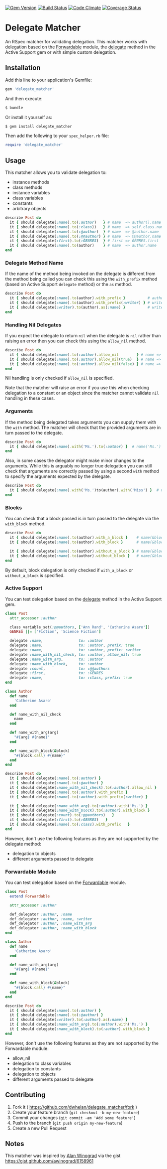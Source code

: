 [![Gem Version](https://badge.fury.io/rb/delegate_matcher.png)](http://badge.fury.io/rb/delegate_matcher)
[![Build Status](https://travis-ci.org/dwhelan/delegate_matcher.png?branch=master)](https://travis-ci.org/dwhelan/delegate_matcher)
[![Code Climate](https://codeclimate.com/github/dwhelan/delegate_matcher/badges/gpa.svg)](https://codeclimate.com/github/dwhelan/delegate_matcher)
[![Coverage Status](https://coveralls.io/repos/dwhelan/delegate_matcher/badge.svg?branch=master&service=github)](https://coveralls.io/github/dwhelan/delegate_matcher?branch=master)

# Delegate Matcher

An RSpec matcher for validating delegation. This matcher works with delegation based on the [Forwardable](http://ruby-doc.org/stdlib-2.0.0/libdoc/forwardable/rdoc/Forwardable.html) module,
the [delegate](http://api.rubyonrails.org/classes/Module.html#method-i-delegate) method in the Active Support gem or with
simple custom delegation.

## Installation

Add this line to your application's Gemfile:

```ruby
gem 'delegate_matcher'
```

And then execute:

```bash
$ bundle
```

Or install it yourself as:

```bash
$ gem install delegate_matcher
```

Then add the following to your ```spec_helper.rb``` file:

```ruby
require 'delegate_matcher'
```

## Usage

This matcher allows you to validate delegation to:
* instance methods
* class methods
* instance variables
* class variables
* constants
* arbitrary objects

```ruby
describe Post do
  it { should delegate(:name).to(:author)   } # name  => author().name    instance method
  it { should delegate(:name).to(:class))   } # name  => self.class.name  class method
  it { should delegate(:name).to(:@author)  } # name  => @author.name     instance variable
  it { should delegate(:name).to(:@@author) } # name  => @@author.name    class variable
  it { should delegate(:first).to(:GENRES)  } # first => GENRES.first     constant
  it { should delegate(:name).to(author)    } # name  => author.name      object
end
```

### Delegate Method Name

If the name of the method being invoked on the delegate is different from the method being called you
can check this using the ```with_prefix``` method (based on Active Support ```delegate``` method) or the
```as``` method.

```ruby
describe Post do
  it { should delegate(:name).to(author).with_prefix }          # author_name  => author.name
  it { should delegate(:name).to(author).with_prefix(:writer) } # writer_name  => author.name
  it { should delegate(:writer).to(author).as(:name) }          # writer       => author.name
end
```

### Handling Nil Delegates

If you expect the delegate to return ```nil``` when the delegate is ```nil``` rather than raising an error
then you can check this using the ```allow_nil``` method.

```ruby
describe Post do
  it { should delegate(:name).to(:author).allow_nil        } # name => author && author.name
  it { should delegate(:name).to(:author).allow_nil(true)  } # name => author && author.name
  it { should delegate(:name).to(:author).allow_nil(false) } # name => author.name
end
```

Nil handling is only checked if ```allow_nil``` is specified.

Note that the matcher will raise an error if you use this when checking delegation to a constant or an
object since the matcher cannot validate ```nil``` handling in these cases.

### Arguments

If the method being delegated takes arguments you can supply them with the ```with``` method. The matcher
will check that the provided arguments are in turn passed to the delegate.

```ruby
describe Post do
  it { should delegate(:name).with('Ms.').to(:author) }  # name('Ms.')  => author.name('Ms.')
end
```

Also, in some cases the delegator might make minor changes to the arguments. While this is arguably no
longer true delegation you can still check that arguments are correctly passed by using a second ```with```
method to specify the arguments expected by the delegate.

```ruby
describe Post do
  it { should delegate(:name).with('Ms.')to(author).with('Miss') }  # name('Ms.')  => author.name('Miss')
end
```

### Blocks

You can check that a block passed is in turn passed to the delegate via the ```with_block``` method.

```ruby
describe Post do
  it { should delegate(:name).to(author).with_a_block }    # name(&block) => author.name(&block)
  it { should delegate(:name).to(author).with_block }      # name(&block) => author.name(&block) # alias for with_a_block

  it { should delegate(:name).to(author).without_a_block } # name(&block) => author.name
  it { should delegate(:name).to(author).without_block }   # name(&block) => author.name         # alias for without_a_block
end
```

By default, block delegation is only checked if ```with_a_block``` or ```without_a_block``` is specified.

### Active Support

You can test delegation based on the [delegate](http://api.rubyonrails.org/classes/Module.html#method-i-delegate) method in the Active Support gem.

```ruby
class Post
  attr_accessor :author

  class_variable_set(:@@authors, ['Ann Rand', 'Catherine Asaro'])
  GENRES ||= ['Fiction', 'Science Fiction']

  delegate :name,                to: :author
  delegate :name,                to: :author, prefix: true
  delegate :name,                to: :author, prefix: :writer
  delegate :name_with_nil_check, to: :author, allow_nil: true
  delegate :name_with_arg,       to: :author
  delegate :name_with_block,     to: :author
  delegate :count,               to: :@@authors
  delegate :first,               to: :GENRES
  delegate :name,                to: :class, prefix: true
end

class Author
  def name
    'Catherine Asaro'
  end

  def name_with_nil_check
    name
  end

  def name_with_arg(arg)
    "#{arg} #{name}"
  end

  def name_with_block(&block)
    "#{block.call} #{name}"
  end
end

describe Post do
  it { should delegate(:name).to(:author) }
  it { should delegate(:name).to(:@author) }
  it { should delegate(:name_with_nil_check).to(:author).allow_nil }
  it { should delegate(:name).to(:author).with_prefix }
  it { should delegate(:name).to(:author).with_prefix(:writer) }

  it { should delegate(:name_with_arg).to(:author).with('Ms.') }
  it { should delegate(:name_with_block).to(:author).with_block }
  it { should delegate(:count).to(:@@authors)   }
  it { should delegate(:first).to(:GENRES)   }
  it { should delegate(:name).to(:class).with_prefix   }
end
```
However, don't use the following features as they are not supported by the delegate method:
* delegation to objects
* different arguments passed to delegate

### Forwardable Module

You can test delegation based on the [Forwardable](http://ruby-doc.org/stdlib-2.0.0/libdoc/forwardable/rdoc/Forwardable.html) module.

```ruby
class Post
  extend Forwardable

  attr_accessor :author

  def_delegator :author, :name
  def_delegator :author, :name, :writer
  def_delegator :author, :name_with_arg
  def_delegator :author, :name_with_block
end

class Author
  def name
    'Catherine Asaro'
  end

  def name_with_arg(arg)
    "#{arg} #{name}"
  end

  def name_with_block(&block)
    "#{block.call} #{name}"
  end
end

describe Post do
  it { should delegate(:name).to(:author) }
  it { should delegate(:name).to(:@author) }
  it { should delegate(:writer).to(:author).as(:name) }
  it { should delegate(:name_with_arg).to(:author).with('Ms.') }
  it { should delegate(:name_with_block).to(:author).with_block }
end
```
However, don't use the following features as they are not supported by the Forwardable module:
* allow_nil
* delegation to class variables
* delegation to constants
* delegation to objects
* different arguments passed to delegate

## Contributing

1. Fork it ( https://github.com/dwhelan/delegate_matcher/fork )
2. Create your feature branch (`git checkout -b my-new-feature`)
3. Commit your changes (`git commit -am 'Add some feature'`)
4. Push to the branch (`git push origin my-new-feature`)
5. Create a new Pull Request

## Notes

This matcher was inspired by [Alan Winograd](https://github.com/awinograd) via the gist https://gist.github.com/awinograd/6158961
